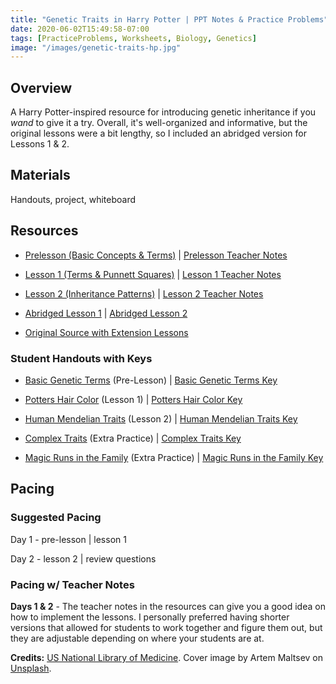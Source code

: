 ```yaml
---
title: "Genetic Traits in Harry Potter | PPT Notes & Practice Problems"
date: 2020-06-02T15:49:58-07:00
tags: [PracticeProblems, Worksheets, Biology, Genetics]
image: "/images/genetic-traits-hp.jpg"
---
```


## Overview

A Harry Potter-inspired resource for introducing genetic inheritance if you *wand* to give it a try. Overall, it's well-organized and informative, but the original lessons were a bit lengthy, so I included an abridged version for Lessons 1 & 2.

## Materials

Handouts, project, whiteboard

## Resources

- [Prelesson (Basic Concepts & Terms)](/downloads/genetic-traits-hp/prelesson.ppt) | [Prelesson Teacher Notes](/downloads/genetic-traits-hp/prelesson-teacher-notes.pdf)

- [Lesson 1 (Terms & Punnett Squares)](/downloads/genetic-traits-hp/lesson-1-basics.pptx) | [Lesson 1 Teacher Notes](/downloads/genetic-traits-hp/lesson-1-teacher-notes.pdf)

- [Lesson 2 (Inheritance Patterns)](/downloads/genetic-traits-hp/lesson-2-inheritance-patterns.pptx) | [Lesson 2 Teacher Notes](/downloads/genetic-traits-hp/lesson-2-teacher-notes.pdf)

- [Abridged Lesson 1](/downloads/genetic-traits-hp/abridged-lesson-1.pptx) | [Abridged Lesson 2](/downloads/genetic-traits-hp/abridged-lesson-2.pptx)

- [Original Source with Extension Lessons](https://www.nlm.nih.gov/exhibition/sciencemagicmedicine/education/lessonplan1.html)

### Student Handouts with Keys

- [Basic Genetic Terms](/downloads/genetic-traits-hp/basic-genetic-terms.docx) (Pre-Lesson) | [Basic Genetic Terms Key](h/downloads/genetic-traits-hp/basic-genetic-terms-key.pdf)

- [Potters Hair Color](/downloads/genetic-traits-hp/potters-hair-color.docx) (Lesson 1) | [Potters Hair Color Key](/downloads/genetic-traits-hp/potters-hair-color-key.pdf)

- [Human Mendelian Traits](/downloads/genetic-traits-hp/human-mendelian-traits.docx) (Lesson 2) | [Human Mendelian Traits Key](/downloads/genetic-traits-hp/human-mendelian-traits-key.pdf)

- [Complex Traits](/downloads/genetic-traits-hp/2020/06/complex-traits.docx) (Extra Practice) | [Complex Traits Key](/downloads/genetic-traits-hp/complex-traits-key.pdf)

- [Magic Runs in the Family](/downloads/genetic-traits-hp/magic-runs-in-the-family.docx) (Extra Practice) | [Magic Runs in the Family Key](/downloads/genetic-traits-hp/magic-runs-in-the-family-key.pdf)

## Pacing

### Suggested Pacing

Day 1 - pre-lesson | lesson 1

Day 2 - lesson 2 | review questions

### Pacing w/ Teacher Notes

**Days 1 & 2** - The teacher notes in the resources can give you a good idea on how to implement the lessons. I personally preferred having shorter versions that allowed for students to work together and figure them out, but they are adjustable depending on where your students are at.

**Credits:** [US National Library of Medicine](https://www.nlm.nih.gov/exhibition/sciencemagicmedicine/education/lessonplan1.html). Cover image by Artem Maltsev on <a href="https://unsplash.com/photos/person-holding-wand-on-top-of-bowl-3n7DdlkMfEg">Unsplash</a>.
